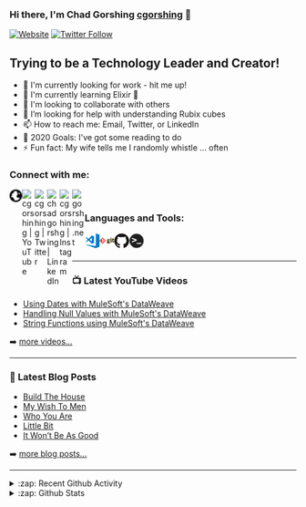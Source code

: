 <!--
**cgorshing/cgorshing** is a ✨ _special_ ✨ repository because its `README.md` (this file) appears on your GitHub profile.

Here are some ideas to get you started:

- 🔭 I’m currently working on ...
- 🌱 I’m currently learning ...
- 👯 I’m looking to collaborate on ...
- 🤔 I’m looking for help with ...
- 💬 Ask me about ...
- 📫 How to reach me: ...
- 😄 Pronouns: ...
- ⚡ Fun fact: ...
-->



### Hi there, I'm Chad Gorshing [cgorshing][website] 👋

[![Website](https://img.shields.io/website?label=gorshing.net&style=for-the-badge&url=https%3A%2F%2Fcodestackr.com)](https://gorshing.net)
[![Twitter Follow](https://img.shields.io/twitter/follow/cgorshing?color=1DA1F2&logo=twitter&style=for-the-badge)](https://twitter.com/intent/follow?original_referer=https%3A%2F%2Fgithub.com%2Fcgorshing&screen_name=cgorshing)

## Trying to be a Technology Leader and Creator!

- 🔭 I'm currently looking for work - hit me up!
- 🌱 I'm currently learning Elixir 🤣
- 👯 I'm looking to collaborate with others
- 🤔 I’m looking for help with understanding Rubix cubes
- 📫 How to reach me: Email, Twitter, or LinkedIn
- 🥅 2020 Goals: I've got some reading to do
- ⚡ Fun fact: My wife tells me I randomly whistle ... often

### Connect with me:

[<img align="left" alt="gorshing.net" width="22px" src="https://raw.githubusercontent.com/iconic/open-iconic/master/svg/globe.svg" />][website]
[<img align="left" alt="cgorshing | YouTube" width="22px" src="https://cdn.jsdelivr.net/npm/simple-icons@v3/icons/youtube.svg" />][youtube]
[<img align="left" alt="cgorshing | Twitter" width="22px" src="https://cdn.jsdelivr.net/npm/simple-icons@v3/icons/twitter.svg" />][twitter]
[<img align="left" alt="chadgorshing | LinkedIn" width="22px" src="https://cdn.jsdelivr.net/npm/simple-icons@v3/icons/linkedin.svg" />][linkedin]
[<img align="left" alt="cgorshing | Instagram" width="22px" src="https://cdn.jsdelivr.net/npm/simple-icons@v3/icons/instagram.svg" />][instagram]
[<img align="left" alt="gorshing.net" width="22px" src="https://cdn.jsdelivr.net/npm/simple-icons@v3/icons/about-dot-me.svg" />][aboutdotme]

<br />

### Languages and Tools:

<img align="left" alt="Visual Studio Code" width="26px" src="https://raw.githubusercontent.com/github/explore/80688e429a7d4ef2fca1e82350fe8e3517d3494d/topics/visual-studio-code/visual-studio-code.png" />
<img align="left" alt="Git" width="26px" src="https://raw.githubusercontent.com/github/explore/80688e429a7d4ef2fca1e82350fe8e3517d3494d/topics/git/git.png" />
<img align="left" alt="GitHub" width="26px" src="https://raw.githubusercontent.com/github/explore/78df643247d429f6cc873026c0622819ad797942/topics/github/github.png" />
<img align="left" alt="Terminal" width="26px" src="https://raw.githubusercontent.com/github/explore/80688e429a7d4ef2fca1e82350fe8e3517d3494d/topics/terminal/terminal.png" />

<br />
<br />

---

### 📺 Latest YouTube Videos

<!-- YOUTUBE:START -->
- [Using Dates with MuleSoft's DataWeave](https://www.youtube.com/watch?v=tNCqzFEq9IY)
- [Handling Null Values with MuleSoft's DataWeave](https://www.youtube.com/watch?v=REEHw1uu0-M)
- [String Functions using MuleSoft's DataWeave](https://www.youtube.com/watch?v=xHrvCFJ5oew)
<!-- YOUTUBE:END -->

➡️ [more videos...](https://www.youtube.com/channel/UCRdDv2wUvAgqrZ4TB3MIXFQ)

---

### 📕 Latest Blog Posts

<!-- BLOG-POST-LIST:START -->
- [Build The House](https://gorshing.net/dailies/2020/10/build-the-house)
- [My Wish To Men](https://gorshing.net/dailies/2020/09/my-wish-to-men)
- [Who You Are](https://gorshing.net/dailies/2020/09/who-you-are)
- [Little Bit](https://gorshing.net/dailies/2020/09/litte-bit)
- [It Won’t Be As Good](https://gorshing.net/dailies/2020/09/it-wont-be-as-good)
<!-- BLOG-POST-LIST:END -->

➡️ [more blog posts...](https://gorshing.net)

---

<details>
  <summary>:zap: Recent Github Activity</summary>
  
<!--RECENT_ACTIVITY:last_update-->
Last Updated: Saturday, July 17th, 2021, 8:02:56 AM
<!--RECENT_ACTIVITY:last_update_end-->

<!--RECENT_ACTIVITY:start-->
1. ❗️ Opened issue [#44](https://github.com/mule-lint/mule-lint/issues/44) in [mule-lint/mule-lint](https://github.com/mule-lint/mule-lint)
2. 🎉 Merged PR [#5](https://github.com/mule-lint/mule-lint.github.io/pull/5) in [mule-lint/mule-lint.github.io](https://github.com/mule-lint/mule-lint.github.io)
3. 📔 Created new repository [cgorshing/foo](https://github.com/cgorshing/foo)
4. 💪 Opened PR [#140](https://github.com/puppetlabs/puppetlabs-rsync/pull/140) in [puppetlabs/puppetlabs-rsync](https://github.com/puppetlabs/puppetlabs-rsync)
5. 🔱 Forked [cgorshing/puppetlabs-rsync](https://github.com/cgorshing/puppetlabs-rsync) from [puppetlabs/puppetlabs-rsync](https://github.com/puppetlabs/puppetlabs-rsync)
<!--RECENT_ACTIVITY:end-->


</details>

<details>
  <summary>:zap: Github Stats</summary>

  <img align="left" alt="cgorshing's Github Stats" src="https://github-readme-stats.codestackr.vercel.app/api?username=cgorshing&show_icons=true&hide_border=true" />

</details>

[website]: https://gorshing.net
[twitter]: https://twitter.com/cgorshing
[youtube]: https://www.youtube.com/channel/UCRdDv2wUvAgqrZ4TB3MIXFQ
[instagram]: https://instagram.com/cgorshing
[linkedin]: https://linkedin.com/in/chadgorshing
[aboutdotme]: https://about.me/cgorshing
